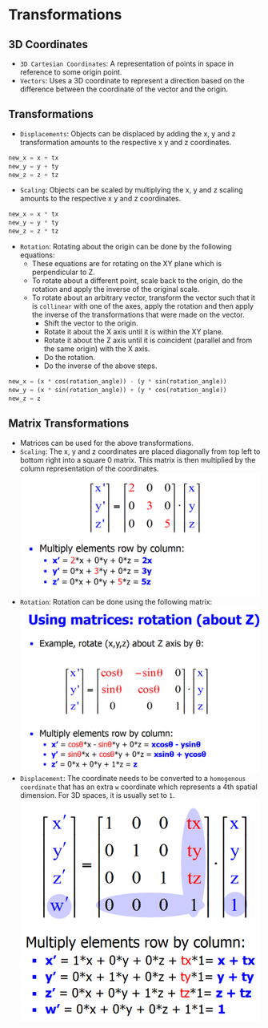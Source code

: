 # Transformations

## 3D Coordinates
* `3D Cartesian Coordinates`: A representation of points in space in reference to some origin point.
* `Vectors`: Uses a 3D coordinate to represent a direction based on the difference between the coordinate of the vector and the origin.

## Transformations
* `Displacements`: Objects can be displaced by adding the x, y and z transformation amounts to the respective x y and z coordinates.
```python
new_x = x + tx
new_y = y + ty
new_z = z + tz
```
* `Scaling`: Objects can be scaled by multiplying the x, y and z scaling amounts to the respective x y and z coordinates.
```python
new_x = x * tx
new_y = y * ty
new_z = z * tz
```
* `Rotation`: Rotating about the origin can be done by the following equations:
	* These equations are for rotating on the XY plane which is perpendicular to Z.
	* To rotate about a different point, scale back to the origin, do the rotation and apply the inverse of the original scale.
	* To rotate about an arbitrary vector, transform the vector such that it is `collinear` with one of the axes, apply the rotation and then apply the inverse of the transformations that were made on the vector.
		* Shift the vector to the origin.
		* Rotate it about the X axis until it is within the XY plane.
		* Rotate it about the Z axis until it is coincident (parallel and from the same origin) with the X axis.
		* Do the rotation.
		* Do the inverse of the above steps.
```python
new_x = (x * cos(rotation_angle)) - (y * sin(rotation_angle))
new_y = (x * sin(rotation_angle)) + (y * cos(rotation_angle))
new_z = z
```

## Matrix Transformations
* Matrices can be used for the above transformations.
* `Scaling`: The x, y and z coordinates are placed diagonally from top left to bottom right into a square 0 matrix. This matrix is then multiplied by the column representation of the coordinates.
![Scaling with Matrixes](../img/scaling_matrix.png)
* `Rotation`: Rotation can be done using the following matrix:
![Rotation Matrix](../img/rotation_matrix.png)
* `Displacement`: The coordinate needs to be converted to a `homogenous coordinate` that has an extra `w` coordinate which represents a 4th spatial dimension. For 3D spaces, it is usually set to `1`.
![Displacement Matrix](../img/displacement_matrix.png)